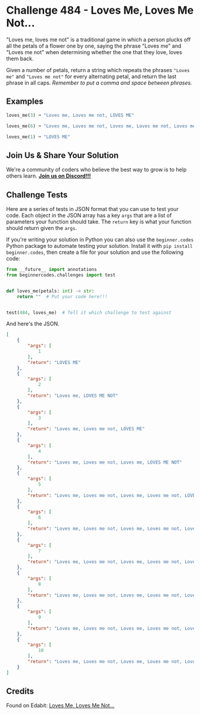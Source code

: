 # Challenge 484 - Loves Me, Loves Me Not...

"Loves me, loves me not" is a traditional game in which a person plucks off all the petals of a flower one by one, saying the phrase "Loves me" and "Loves me not" when determining whether the one that they love, loves them back.

Given a number of petals, return a string which repeats the phrases `"Loves me"` and `"Loves me not"` for every alternating petal, and return the last phrase in all caps. *Remember to put a comma and space between phrases.*

## Examples
```python
loves_me(3) ➞ "Loves me, Loves me not, LOVES ME"

loves_me(6) ➞ "Loves me, Loves me not, Loves me, Loves me not, Loves me, LOVES ME NOT"

loves_me(1) ➞ "LOVES ME"
```
## Join Us & Share Your Solution

We're a community of coders who believe the best way to grow is to help others learn. **[Join us on Discord!!!]("https"://discord.gg/sfHykntuGy)**

## Challenge Tests

Here are a series of tests in JSON format that you can use to test your code. Each object in the JSON array has a key `args` that are a list of parameters your function should take. The `return` key is what your function should return given the `args`. 

If you're writing your solution in Python you can also use the `beginner.codes` Python package to automate testing your solution. Install it with `pip install beginner.codes`, then create a file for your solution and use the following code:
```python
from __future__ import annotations
from beginnercodes.challenges import test


def loves_me(petals: int) -> str:
    return ""  # Put your code here!!!


test(484, loves_me)  # Tell it which challenge to test against
```
And here's the JSON.
```json
[
    {
        "args": [
            1
        ],
        "return": "LOVES ME"
    },
    {
        "args": [
            2
        ],
        "return": "Loves me, LOVES ME NOT"
    },
    {
        "args": [
            3
        ],
        "return": "Loves me, Loves me not, LOVES ME"
    },
    {
        "args": [
            4
        ],
        "return": "Loves me, Loves me not, Loves me, LOVES ME NOT"
    },
    {
        "args": [
            5
        ],
        "return": "Loves me, Loves me not, Loves me, Loves me not, LOVES ME"
    },
    {
        "args": [
            6
        ],
        "return": "Loves me, Loves me not, Loves me, Loves me not, Loves me, LOVES ME NOT"
    },
    {
        "args": [
            7
        ],
        "return": "Loves me, Loves me not, Loves me, Loves me not, Loves me, Loves me not, LOVES ME"
    },
    {
        "args": [
            8
        ],
        "return": "Loves me, Loves me not, Loves me, Loves me not, Loves me, Loves me not, Loves me, LOVES ME NOT"
    },
    {
        "args": [
            9
        ],
        "return": "Loves me, Loves me not, Loves me, Loves me not, Loves me, Loves me not, Loves me, Loves me not, LOVES ME"
    },
    {
        "args": [
            10
        ],
        "return": "Loves me, Loves me not, Loves me, Loves me not, Loves me, Loves me not, Loves me, Loves me not, Loves me, LOVES ME NOT"
    }
]
```
## Credits

Found on Edabit: [Loves Me, Loves Me Not...](https://edabit.com/challenge/6pEGXsuCAxbWTRkgc)
